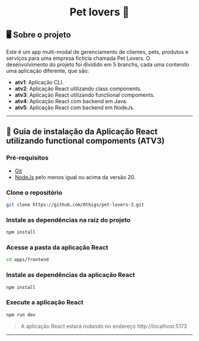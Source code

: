 <h1 align="center">Pet lovers 🐶</h1>

## 🖥️ Sobre o projeto

Este é um app multi-modal de gerenciamento de clientes, pets, produtos e serviços para uma empresa fictícia chamada Pet Lovers. O desenvolvimento do projeto foi dividido em 5 branchs, cada uma contendo uma aplicação diferente, que são:
- **atv1**: Aplicação CLI.
- **atv2**: Aplicação React utilizando class components. 
- **atv3**: Aplicação React utilizando functional compoments. 
- **atv4**: Aplicação React com backend em Java.
- **atv5**: Aplicação React com backend em NodeJs.

---

## 📖 Guia de instalação da Aplicação React utilizando functional compoments (ATV3)

### Pré-requisitos

- [Git](https://git-scm.com/)
- [NodeJs](https://www.python.org/) pelo menos igual ou acima da versão 20.

### Clone o repositório

```bash
git clone https://github.com/0thigs/pet-lovers-3.git
```

### Instale as dependências na raiz do projeto

```bash
npm install
```

### Acesse a pasta da aplicação React

```bash
cd apps/frontend
```

### Instale as dependências da aplicação React

```bash
npm install
```

### Execute a aplicação React

```bash
npm run dev
```

> A aplicação React estará rodando no endereço http://localhost:5173

---
